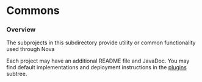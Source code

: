 Commons
==========

### Overview

The subprojects in this subdirectory provide utility or common functionality used through Nova

Each project may have an additional README file and JavaDoc.  You may find default implementations and deployment instructions in the [plugins](../plugins) subtree.

